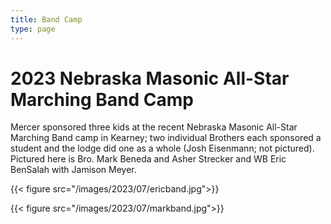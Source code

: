 ```yaml
---
title: Band Camp
type: page
---
```


# 2023 Nebraska Masonic All-Star Marching Band Camp

Mercer sponsored three kids at the recent Nebraska Masonic All-Star Marching Band camp in Kearney; two individual Brothers each sponsored a student and the lodge did one as a whole (Josh Eisenmann; not pictured). Pictured here is Bro. Mark Beneda and Asher Strecker and WB Eric BenSalah with Jamison Meyer.

{{< figure src="/images/2023/07/ericband.jpg">}}

{{< figure src="/images/2023/07/markband.jpg">}}


